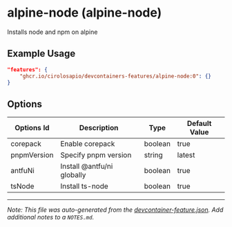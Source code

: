 
# alpine-node (alpine-node)

Installs node and npm on alpine

## Example Usage

```json
"features": {
    "ghcr.io/cirolosapio/devcontainers-features/alpine-node:0": {}
}
```

## Options

| Options Id | Description | Type | Default Value |
|-----|-----|-----|-----|
| corepack | Enable corepack | boolean | true |
| pnpmVersion | Specify pnpm version | string | latest |
| antfuNi | Install @antfu/ni globally | boolean | true |
| tsNode | Install ts-node | boolean | true |



---

_Note: This file was auto-generated from the [devcontainer-feature.json](https://github.com/cirolosapio/devcontainers-features/blob/main/src/alpine-node/devcontainer-feature.json).  Add additional notes to a `NOTES.md`._
